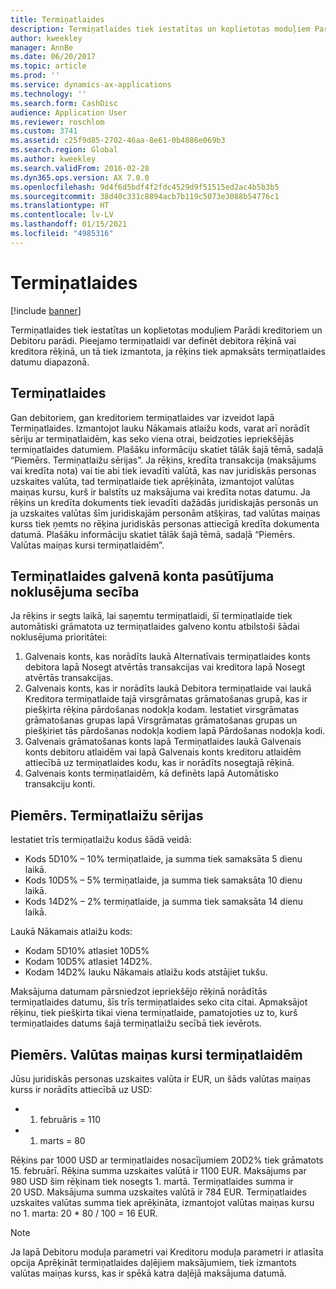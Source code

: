 ```yaml
---
title: Termiņatlaides
description: Termiņatlaides tiek iestatītas un koplietotas moduļiem Parādi kreditoriem un Debitoru parādi.  Pieejamo termiņatlaidi var definēt debitora rēķinā vai kreditora rēķinā, un tā tiek izmantota, ja rēķins tiek apmaksāts termiņatlaides datumu diapazonā.
author: kweekley
manager: AnnBe
ms.date: 06/20/2017
ms.topic: article
ms.prod: ''
ms.service: dynamics-ax-applications
ms.technology: ''
ms.search.form: CashDisc
audience: Application User
ms.reviewer: roschlom
ms.custom: 3741
ms.assetid: c25f9d85-2702-46aa-8e61-0b4886e069b3
ms.search.region: Global
ms.author: kweekley
ms.search.validFrom: 2016-02-28
ms.dyn365.ops.version: AX 7.0.0
ms.openlocfilehash: 9d4f6d5bdf4f2fdc4529d9f51515ed2ac4b5b3b5
ms.sourcegitcommit: 38d40c331c8894acb7b119c5073e3088b54776c1
ms.translationtype: HT
ms.contentlocale: lv-LV
ms.lasthandoff: 01/15/2021
ms.locfileid: "4985316"
---
```

# <a name="cash-discounts"></a>Termiņatlaides

[!include [banner](../includes/banner.md)]

Termiņatlaides tiek iestatītas un koplietotas moduļiem Parādi kreditoriem un Debitoru parādi.  Pieejamo termiņatlaidi var definēt debitora rēķinā vai kreditora rēķinā, un tā tiek izmantota, ja rēķins tiek apmaksāts termiņatlaides datumu diapazonā. 

## <a name="cash-discounts"></a>Termiņatlaides

Gan debitoriem, gan kreditoriem termiņatlaides var izveidot lapā Termiņatlaides. Izmantojot lauku Nākamais atlaižu kods, varat arī norādīt sēriju ar termiņatlaidēm, kas seko viena otrai, beidzoties iepriekšējās termiņatlaides datumiem. Plašāku informāciju skatiet tālāk šajā tēmā, sadaļā “Piemērs. Termiņatlaižu sērijas”. Ja rēķins, kredīta transakcija (maksājums vai kredīta nota) vai tie abi tiek ievadīti valūtā, kas nav juridiskās personas uzskaites valūta, tad termiņatlaide tiek aprēķināta, izmantojot valūtas maiņas kursu, kurš ir balstīts uz maksājuma vai kredīta notas datumu. Ja rēķins un kredīta dokuments tiek ievadīti dažādās juridiskajās personās un ja uzskaites valūtas šīm juridiskajām personām atšķiras, tad valūtas maiņas kurss tiek ņemts no rēķina juridiskās personas attiecīgā kredīta dokumenta datumā. Plašāku informāciju skatiet tālāk šajā tēmā, sadaļā “Piemērs. Valūtas maiņas kursi termiņatlaidēm”.

## <a name="defaulting-order-of-cash-discount-main-account"></a>Termiņatlaides galvenā konta pasūtījuma noklusējuma secība

Ja rēķins ir segts laikā, lai saņemtu termiņatlaidi, šī termiņatlaide tiek automātiski grāmatota uz termiņatlaides galveno kontu atbilstoši šādai noklusējuma prioritātei:
1.  Galvenais konts, kas norādīts laukā Alternatīvais termiņatlaides konts debitora lapā Nosegt atvērtās transakcijas vai kreditora lapā Nosegt atvērtās transakcijas.
2.  Galvenais konts, kas ir norādīts laukā Debitora termiņatlaide vai laukā Kreditora termiņatlaide tajā virsgrāmatas grāmatošanas grupā, kas ir piešķirta rēķina pārdošanas nodokļa kodam. Iestatiet virsgrāmatas grāmatošanas grupas lapā Virsgrāmatas grāmatošanas grupas un piešķiriet tās pārdošanas nodokļa kodiem lapā Pārdošanas nodokļa kodi.
3.  Galvenais grāmatošanas konts lapā Termiņatlaides laukā Galvenais konts debitoru atlaidēm vai lapā Galvenais konts kreditoru atlaidēm attiecībā uz termiņatlaides kodu, kas ir norādīts nosegtajā rēķinā.
4.  Galvenais konts termiņatlaidēm, kā definēts lapā Automātisko transakciju konti.

## <a name="example-series-of-cash-discounts"></a>Piemērs. Termiņatlaižu sērijas
Iestatiet trīs termiņatlaižu kodus šādā veidā:
-   Kods 5D10% – 10% termiņatlaide, ja summa tiek samaksāta 5 dienu laikā.
-   Kods 10D5% – 5% termiņatlaide, ja summa tiek samaksāta 10 dienu laikā.
-   Kods 14D2% – 2% termiņatlaide, ja summa tiek samaksāta 14 dienu laikā.

Laukā Nākamais atlaižu kods:
-   Kodam 5D10% atlasiet 10D5%
-   Kodam 10D5% atlasiet 14D2%.
-   Kodam 14D2% lauku Nākamais atlaižu kods atstājiet tukšu.

Maksājuma datumam pārsniedzot iepriekšējo rēķinā norādītās termiņatlaides datumu, šīs trīs termiņatlaides seko cita citai. Apmaksājot rēķinu, tiek piešķirta tikai viena termiņatlaide, pamatojoties uz to, kurš termiņatlaides datums šajā termiņatlaižu secībā tiek ievērots.

## <a name="example-exchange-rates-for-cash-discounts"></a>Piemērs. Valūtas maiņas kursi termiņatlaidēm
Jūsu juridiskās personas uzskaites valūta ir EUR, un šāds valūtas maiņas kurss ir norādīts attiecībā uz USD:
-   1. februāris = 110
-   1. marts = 80

Rēķins par 1000 USD ar termiņatlaides nosacījumiem 20D2% tiek grāmatots 15. februārī. Rēķina summa uzskaites valūtā ir 1100 EUR. Maksājums par 980 USD šim rēķinam tiek nosegts 1. martā. Termiņatlaides summa ir 20 USD. Maksājuma summa uzskaites valūtā ir 784 EUR. Termiņatlaides uzskaites valūtas summa tiek aprēķināta, izmantojot valūtas maiņas kursu no 1. marta: 20 \* 80 / 100 = 16 EUR.

> [!NOTE]
> Ja lapā Debitoru moduļa parametri vai Kreditoru moduļa parametri ir atlasīta opcija Aprēķināt termiņatlaides daļējiem maksājumiem, tiek izmantots valūtas maiņas kurss, kas ir spēkā katra daļējā maksājuma datumā. 

